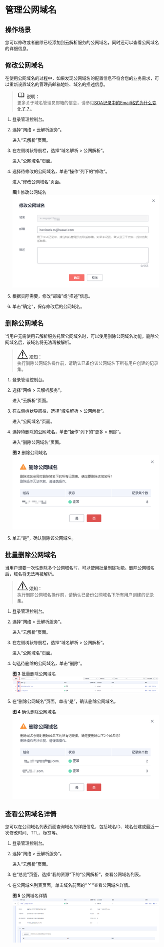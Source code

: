 # 管理公网域名<a name="dns_usermanual_0031"></a>

## 操作场景<a name="section125317016203"></a>

您可以修改或者删除已经添加到云解析服务的公网域名，同时还可以查看公网域名的详细信息。

## 修改公网域名<a name="section15349122315204"></a>

在使用公网域名的过程中，如果发现公网域名的配置信息不符合您的业务需求，可以重新设置域名的管理员邮箱地址、域名的描述信息。

>![](public_sys-resources/icon-note.gif) **说明：**   
>更多关于域名管理员邮箱的信息，请参见[SOA记录中的Email格式为什么变化了？](https://support.huaweicloud.com/dns_faq/dns_faq_009.html)。  

1.  登录管理控制台。
2.  选择“网络 \> 云解析服务”。

    进入“云解析”页面。

3.  在左侧树状导航栏，选择“域名解析 \> 公网解析”。

    进入“公网域名”页面。


1.  选择待修改的公网域名，单击“操作”列下的“修改”。

    进入“修改公网域名”页面。

    **图 1**  修改公网域名<a name="fig1176255184618"></a>  
    ![](figures/修改公网域名.png "修改公网域名")

2.  根据实际需要，修改“邮箱”或“描述”信息。
3.  单击“确定”，保存修改后的公网域名。

## 删除公网域名<a name="section1756118128375"></a>

当用户无需使用云解析服务托管公网域名时，可以使用删除公网域名功能。删除公网域名后，该域名将无法再被解析。

>![](public_sys-resources/icon-notice.gif) **须知：**   
>执行删除公网域名操作前，请确认已备份该公网域名下所有用户创建的记录集。  

1.  登录管理控制台。
2.  选择“网络 \> 云解析服务”。

    进入“云解析”页面。

3.  在左侧树状导航栏，选择“域名解析 \> 公网解析”。

    进入“公网域名”页面。


1.  选择待删除的公网域名，单击“操作”列下的“更多 \> 删除”。

    进入“删除公网域名”页面。

    **图 2**  删除公网域名<a name="fig6212219494"></a>  
    ![](figures/删除公网域名.png "删除公网域名")

2.  单击“是”，确认删除该公网域名。

## 批量删除公网域名<a name="section1648820445294"></a>

当用户想要一次性删除多个公网域名时，可以使用批量删除功能。删除公网域名后，域名将无法再被解析。

>![](public_sys-resources/icon-notice.gif) **须知：**   
>执行删除公网域名操作前，请确认已备份公网域名下所有用户创建的记录集。  

1.  登录管理控制台。
2.  选择“网络 \> 云解析服务”。

    进入“云解析”页面。

3.  在左侧树状导航栏，选择“域名解析 \> 公网解析”。

    进入“公网域名”页面。


1.  勾选待删除的公网域名，单击“删除”。

    **图 3**  批量删除公网域名<a name="fig117232719512"></a>  
    ![](figures/批量删除公网域名.png "批量删除公网域名")

2.  在“删除公网域名”页面，单击“是”，确认删除公网域名。

    **图 4**  确认删除公网域名<a name="fig2548145814568"></a>  
    ![](figures/确认删除公网域名.png "确认删除公网域名")


## 查看公网域名详情<a name="section46971009387"></a>

您可以在公网域名列表页面查询域名的详细信息，包括域名ID、域名创建或最近一次修改时间、TTL、标签等。

1.  登录管理控制台。
2.  选择“网络 \> 云解析服务”。

    进入“云解析”页面。


1.  在“总览”页签，选择“我的资源”下的“公网解析”，查看公网域名列表。
2.  在公网域名列表页面，单击域名前面的“![](figures/icon-dropdown.png)”查看公网域名详情。

    **图 5**  公网域名详情<a name="fig17810191514597"></a>  
    ![](figures/公网域名详情.png "公网域名详情")


